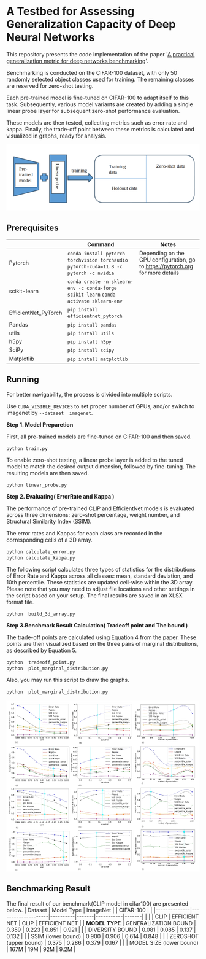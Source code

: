 # A Testbed for Assessing Generalization Capacity of Deep Neural Networks

This repository presents the code implementation of the paper '[A practical generalization metric for deep networks benchmarking](https://arxiv.org/pdf/2409.01498)'.

Benchmarking is conducted on the CIFAR-100 dataset, with only 50 randomly selected object classes used for training. The remaining classes are reserved for zero-shot testing.

Each pre-trained model is fine-tuned on CIFAR-100 to adapt itself to this task. Subsequently, various model variants are created by adding a single linear probe layer for subsequent zero-shot performance evaluation.

These models are then tested, collecting metrics such as error rate and kappa. Finally, the trade-off point between these metrics is calculated and visualized in graphs, ready for analysis.
<p align="center">
  <img src="figures/benchbed.png" width="700">
</p>


## Prerequisites 

| | Command | Notes |
| - | - | - |
| Pytorch | `conda install pytorch torchvision torchaudio pytorch-cuda=11.8 -c pytorch -c nvidia` |Depending on the GPU configuration, go to https://pytorch.org for more details|
| scikit-learn| `conda create -n sklearn-env -c conda-forge scikit-learn` `conda activate sklearn-env`| |
| EfficientNet_PyTorch | `pip install efficientnet_pytorch` | |
| Pandas | `pip install pandas` | |
| utils | `pip install utils` |  |
| h5py  | `pip install h5py` | |
| SciPy | `pip install scipy`| |
| Matplotlib| `pip install matplotlib`| |


## Running

For better navigability, the process is divided into multiple scripts.

Use `CUDA_VISIBLE_DEVICES` to set proper number of GPUs, and/or switch to imagenet by `--dataset 
imagenet`.  

**Step 1. Model Preparetion**

First, all pre-trained models are fine-tuned on CIFAR-100 and then saved.

```
python train.py
```
To enable zero-shot testing, a linear probe layer is added to the tuned model to match the desired output dimension, followed by fine-tuning. The resulting models are then saved.

```
python linear_probe.py
```

**Step 2. Evaluating( ErrorRate and Kappa )**

The performance of pre-trained CLIP and EfficientNet models is evaluated across three dimensions: zero-shot percentage, weight number, and Structural Similarity Index (SSIM). 

The error rates and Kappas for each class are recorded in the corresponding cells of a 3D array.

```
python calculate_error.py
python calculate_kappa.py
```

The following script calculates three types of statistics for the distributions of Error Rate and Kappa across all classes: mean, standard deviation, and 10th percentile. These statistics are updated cell-wise within the 3D array. Please note that you may need to adjust file locations and other settings in the script based on your setup. The final results are saved in an XLSX format file. 

```
python  build_3d_array.py
```

**Step 3.Benchmark Result Calculation( Tradeoff point and The bound )** 

The trade-off points are calculated using Equation 4 from the paper. These points are then visualized based on the three pairs of marginal distributions, as described by Equation 5.

```
python  tradeoff_point.py
python  plot_marginal_distribution.py
```

Also, you may run this script to draw the graphs.
```
python  plot_marginal_distribution.py
```

<p align="center">
  <img src="figures/example_graph.jpg" width="1001">
</p>

## Benchmarking Result

The final result of our benchmark(CLIP model in cifar100) are presented below.
| Dataset      | Model Type         | ImageNet |       | CIFAR-100 |       |
|--------------|--------------------|----------|-------|-----------|-------|
|              |                    | CLIP     | EFFICIENT NET | CLIP  | EFFICIENT NET |
| **MODEL TYPE**         | GENERALIZATION BOUND | 0.359    | 0.223 | 0.851     | 0.921 |
|              | DIVERSITY BOUND    | 0.081    | 0.085 | 0.137     | 0.132 |
|              | SSIM (lower bound) | 0.900    | 0.906 | 0.614     | 0.848 |
|              | ZEROSHOT (upper bound) | 0.375    | 0.286 | 0.379     | 0.167 |
|              | MODEL SIZE (lower bound) | 167M     | 19M  | 92M       | 9.2M  |



